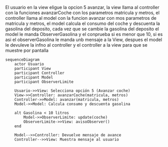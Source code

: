 El usuario en la view eligue la opcion 5 avanzar, la view llama al controller con la funciones avanzarCoche con los parametros matricula y metros, el controller llama al model con la funcion avanzar con mos parametros de matricula y metros, el model calcula el consumo del coche y descuenta la gasolina del deposito, cada vez que se cambie la gasolina del deposito el model le manda ObserverGasolina y el conprueba si es menor que 10, si es asi el observerGasolina le manda unb mensaje a la View, despues el model le devuleve la infno al controller y el controller a la view para que se muestre por pantalla



```mermaid
sequenceDiagram
    actor Usuario
    participant View
    participant Controller
    participant Model
    participant ObserverLimite

    Usuario->>View: Selecciona opción 5 (Avanzar coche)
    View->>Controller: avanzarCoche(matricula, metros)
    Controller->>Model: avanzar(matricula, metros)
    Model->>Model: Calcula consumo y descuenta gasolina

    alt Gasolina < 10 litros
        Model->>ObserverLimite: update(coche)
        ObserverLimite->>View: avisoObserver()
    end

    Model-->>Controller: Devuelve mensaje de avance
    Controller-->>View: Muestra mensaje al usuario
``` 
